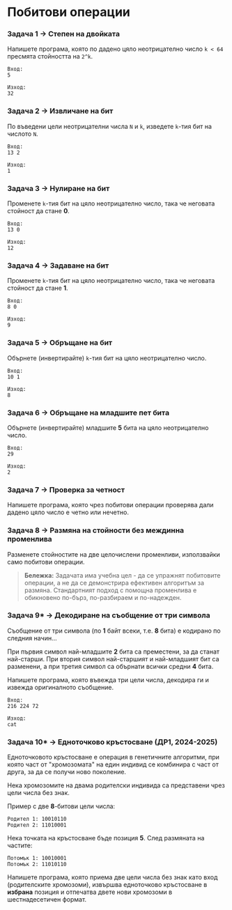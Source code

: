 # Побитови операции

### Задача 1 → Степен на двойката

Напишете програма, която по дадено цяло неотрицателно число `k < 64` пресмята стойността на `2^k`.

```
Вход:
5

Изход:
32
```

### Задача 2 → Извличане на бит

По въведени цели неотрицателни числа `N` и `k`, изведете `k`-тия бит на числото `N`.

```
Вход:
13 2

Изход:
1
```

### Задача 3 → Нулиране на бит

Променете `k`-тия бит на цяло неотрицателно число, така че неговата стойност да стане **0**.

```
Вход:
13 0

Изход:
12
```

### Задача 4 → Задаване на бит

Променете `k`-тия бит на цяло неотрицателно число, така че неговата стойност да стане **1**.

```
Вход:
8 0

Изход:
9
```

### Задача 5 → Обръщане на бит

Обърнете (инвертирайте) `k`-тия бит на цяло неотрицателно число.

```
Вход:
10 1

Изход:
8
```

### Задача 6 → Обръщане на младшите пет бита

Обърнете (инвертирайте) младшите **5** бита на цяло неотрицателно число.

```
Вход:
29

Изход:
2
```

### Задача 7 → Проверка за четност

Напишете програма, която чрез побитови операции проверява дали дадено цяло число е четно или нечетно.

### Задача 8 → Размяна на стойности без междинна променлива

Разменете стойностите на две целочислени променливи, използвайки само побитови операции.

> **Бележка:** Задачата има учебна цел - да се упражнят побитовите операции, а не да се демонстрира ефективен алгоритъм за размяна. Стандартният подход с помощна променлива е обикновено по-бърз, по-разбираем и по-надежден.

### Задача 9* → Декодиране на съобщение от три символа

Съобщение от три символа (по **1** байт всеки, т.е. **8** бита) е кодирано по следния начин...

При първия символ най-младшите **2** бита са преместени, за да станат най-старши. При втория символ най-старшият и най-младшият бит са разменени, а при третия символ са обърнати всички средни **4** бита.

Напишете програма, която въвежда три цели числа, декодира ги и извежда оригиналното съобщение.

```
Вход:
216 224 72

Изход:
cat
```

### Задача 10* → Едноточково кръстосване (ДР1, 2024-2025)

Едноточковото кръстосване е операция в генетичните алгоритми, при която част от "хромозомата" на един индивид се комбинира с част от друга, за да се получи ново поколение.

Нека хромозомите на двама родителски индивида са представени чрез цели числа без знак.

Пример с две **8**-битови цели числа:

```
Родител 1: 10010110
Родител 2: 11010001
```

Нека точката на кръстосване бъде позиция **5**. След размяната на частите:

```
Потомък 1: 10010001
Потомък 2: 11010110
```

Напишете програма, която приема две цели числа без знак като вход (родителските хромозоми), извършва едноточково кръстосване в **избрана** позиция и отпечатва двете нови хромозоми в шестнадесетичен формат.